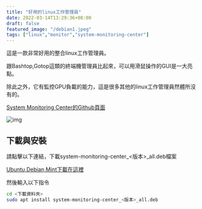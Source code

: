 ```yaml
---
title: "好用的linux工作管理員"
date: 2022-03-14T13:29:36+08:00
draft: false
featured_image: "/debian1.jpeg"
tags: ["linux","monitor","system-monitoring-center"]
---
```


這是一款非常好用的整合linux工作管理員。

跟Bashtop,Gotop這類的終端機管理員比起來，可以用滑鼠操作的GUI是一大亮點。

除此之外，它有監控GPU負載的能力，這是很多其他的linux工作管理員然體所沒有的。

[System Monitoring Center的Github頁面](https://github.com/hakandundar34coding/system-monitoring-center)

![img](https://raw.githubusercontent.com/hakandundar34coding/system-monitoring-center/master/screenshots/cpu_tab_dark_system_theme.png)

## 下載與安裝

請點擊以下連結，下載system-monitoring-center_<版本>_all.deb檔案

[Ubuntu,Debian,Mint下載在這裡](https://github.com/hakandundar34coding/system-monitoring-center/releases)

然後輸入以下指令

```bash
cd <下載資料夾>
sudo apt install system-monitoring-center_<版本>_all.deb
```
